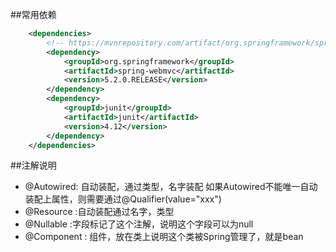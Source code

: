 ##常用依赖
```xml
    <dependencies>
        <!-- https://mvnrepository.com/artifact/org.springframework/spring-webmvc -->
        <dependency>
            <groupId>org.springframework</groupId>
            <artifactId>spring-webmvc</artifactId>
            <version>5.2.0.RELEASE</version>
        </dependency>
        <dependency>
            <groupId>junit</groupId>
            <artifactId>junit</artifactId>
            <version>4.12</version>
        </dependency>
    </dependencies>

```
##注解说明
- @Autowired: 自动装配，通过类型，名字装配
    如果Autowired不能唯一自动装配上属性，则需要通过@Qualifier(value="xxx")
- @Resource :自动装配通过名字，类型
- @Nullable :字段标记了这个注解，说明这个字段可以为null
- @Component : 组件，放在类上说明这个类被Spring管理了，就是bean